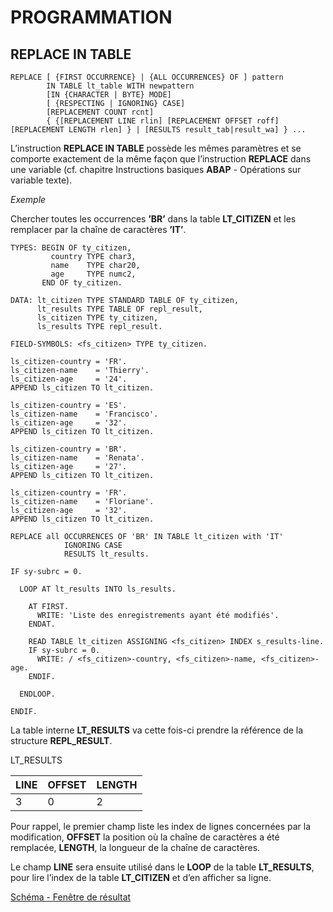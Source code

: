 # **PROGRAMMATION**

## **REPLACE IN TABLE**

```ABAP
REPLACE [ {FIRST OCCURRENCE} | {ALL OCCURRENCES} OF ] pattern
        IN TABLE lt_table WITH newpattern
        [IN {CHARACTER | BYTE} MODE]
        [ {RESPECTING | IGNORING} CASE]
        [REPLACEMENT COUNT rcnt]
        { {[REPLACEMENT LINE rlin] [REPLACEMENT OFFSET roff] [REPLACEMENT LENGTH rlen] } | [RESULTS result_tab|result_wa] } ...
```

L’instruction **REPLACE IN TABLE** possède les mêmes paramètres et se comporte exactement de la même façon que l’instruction **REPLACE** dans une variable (cf. chapitre Instructions basiques **ABAP** - Opérations sur variable texte).

_Exemple_

Chercher toutes les occurrences **’BR’** dans la table **LT_CITIZEN** et les remplacer par la chaîne de caractères **’IT’**.

```ABAP
TYPES: BEGIN OF ty_citizen,
         country TYPE char3,
         name    TYPE char20,
         age     TYPE numc2,
       END OF ty_citizen.

DATA: lt_citizen TYPE STANDARD TABLE OF ty_citizen,
      lt_results TYPE TABLE OF repl_result,
      ls_citizen TYPE ty_citizen,
      ls_results TYPE repl_result.

FIELD-SYMBOLS: <fs_citizen> TYPE ty_citizen.

ls_citizen-country = 'FR'.
ls_citizen-name    = 'Thierry'.
ls_citizen-age     = '24'.
APPEND ls_citizen TO lt_citizen.

ls_citizen-country = 'ES'.
ls_citizen-name    = 'Francisco'.
ls_citizen-age     = '32'.
APPEND ls_citizen TO lt_citizen.

ls_citizen-country = 'BR'.
ls_citizen-name    = 'Renata'.
ls_citizen-age     = '27'.
APPEND ls_citizen TO lt_citizen.

ls_citizen-country = 'FR'.
ls_citizen-name    = 'Floriane'.
ls_citizen-age     = '32'.
APPEND ls_citizen TO lt_citizen.

REPLACE all OCCURRENCES OF 'BR' IN TABLE lt_citizen with 'IT'
            IGNORING CASE
            RESULTS lt_results.

IF sy-subrc = 0.

  LOOP AT lt_results INTO ls_results.

    AT FIRST.
      WRITE: 'Liste des enregistrements ayant été modifiés'.
    ENDAT.

    READ TABLE lt_citizen ASSIGNING <fs_citizen> INDEX s_results-line.
    IF sy-subrc = 0.
      WRITE: / <fs_citizen>-country, <fs_citizen>-name, <fs_citizen>-age.
    ENDIF.

  ENDLOOP.

ENDIF.
```

La table interne **LT_RESULTS** va cette fois-ci prendre la référence de la structure **REPL_RESULT**.

LT_RESULTS

| **LINE** | **OFFSET** | **LENGTH** |
| -------- | ---------- | ---------- |
| 3        | 0          | 2          |

Pour rappel, le premier champ liste les index de lignes concernées par la modification, **OFFSET** la position où la chaîne de caractères a été remplacée, **LENGTH**, la longueur de la chaîne de caractères.

Le champ **LINE** sera ensuite utilisé dans le **LOOP** de la table **LT_RESULTS**, pour lire l’index de la table **LT_CITIZEN** et d’en afficher sa ligne.

[Schéma - Fenêtre de résultat](https://drive.google.com/file/d/1M2jLZybLnvnMqPqw4NQb64ddSOOMOlsh/view?usp=share_link)
